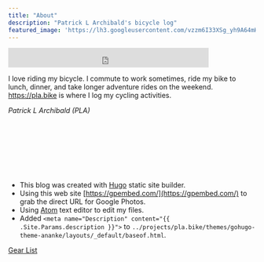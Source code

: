 ```yaml
---
title: "About"
description: "Patrick L Archibald's bicycle log"
featured_image: 'https://lh3.googleusercontent.com/vzzm6I33XSg_yh9A64mHEr_s-UOCwrgx3fj12jflV32r534M1cSL1en6vJ6nM0xR23dfpl2tlj4u9i6h0ePIdWQH1Hp4JmUANSNMfiaGsqaBMiJh8DOcEnCpPlSvJdnPHW2RsGqGU5w=w2400'
---
```


<iframe src="https://duckduckgo.com/search.html?site=pla.bike&prefill=Search pla.bike" style="overflow:hidden;margin:0;padding:0;width:408px;height:40px;" frameborder="0"></iframe>

I love riding my bicycle. I commute to work sometimes, ride my bike to lunch, dinner, and take longer adventure rides on the weekend. https://pla.bike is where I log my cycling activities.



_Patrick L Archibald (PLA)_

<p style="font-size:3em">&nbsp;</p>


* This blog was created with [Hugo](https://gohugo.io/) static site builder.
* Using this web site  [https://gpembed.com/](https://gpembed.com/) to grab the direct URL for Google Photos.
* Using [Atom](https://atom.io/) text editor to edit my files.
* Added `<meta name="Description" content="{{ .Site.Params.description }}">` to `../projects/pla.bike/themes/gohugo-theme-ananke/layouts/_default/baseof.html`.


[Gear List](/about/gear/)
